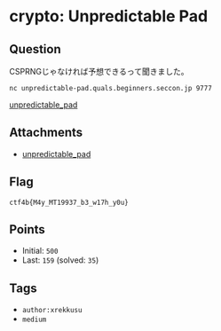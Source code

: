 # crypto: Unpredictable Pad
## Question
CSPRNGじゃなければ予想できるって聞きました。

```
nc unpredictable-pad.quals.beginners.seccon.jp 9777
```

[unpredictable_pad](files)

## Attachments
- [unpredictable_pad](files)

## Flag
```
ctf4b{M4y_MT19937_b3_w17h_y0u}
```

## Points
- Initial: `500`
- Last: `159` (solved: `35`)

## Tags
- `author:xrekkusu`
- `medium`
    